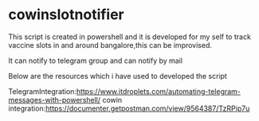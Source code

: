 # cowinslotnotifier

This script is created in powershell and it is developed for my self to track vaccine slots in and around bangalore,this can be improvised.

It  can notify to telegram group and can notify by mail

Below are the resources which  i have used to developed the script


TelegramIntegration:https://www.itdroplets.com/automating-telegram-messages-with-powershell/
cowin integration:https://documenter.getpostman.com/view/9564387/TzRPip7u
